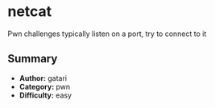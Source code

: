 # netcat
Pwn challenges typically listen on a port, try to connect to it

## Summary
- **Author:** gatari
- **Category:** pwn
- **Difficulty:** easy

